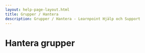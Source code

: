```yaml
---
layout: help-page-layout.html
title: Grupper / Hantera
description: Grupper / Hantera - Learnpoint Hjälp och Support
---
```


# Hantera grupper

<!-- only-in-swedish.html -->
